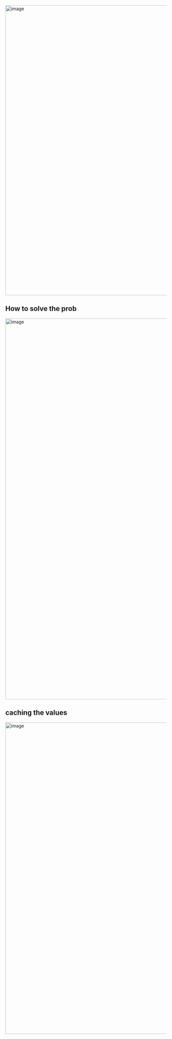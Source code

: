 <img width="903" alt="image" src="https://github.com/vikhyat187/System-design-notes/assets/52795644/b4cb72b9-89b7-4f54-9cec-79f7bbca29fc">

## How to solve the prob
<img width="1186" alt="image" src="https://github.com/vikhyat187/System-design-notes/assets/52795644/962a4e5e-820c-406c-91e5-7a6625c8d1bb">


## caching the values
<img width="970" alt="image" src="https://github.com/vikhyat187/System-design-notes/assets/52795644/26974986-46fd-4d75-978a-133d1c4a44a5">
